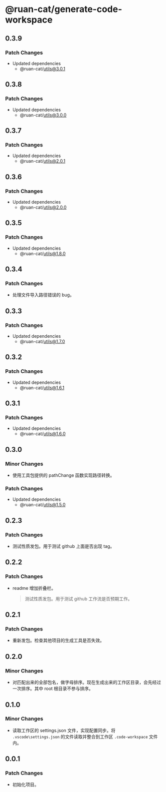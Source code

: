 # @ruan-cat/generate-code-workspace

## 0.3.9

### Patch Changes

- Updated dependencies
  - @ruan-cat/utils@3.0.1

## 0.3.8

### Patch Changes

- Updated dependencies
  - @ruan-cat/utils@3.0.0

## 0.3.7

### Patch Changes

- Updated dependencies
  - @ruan-cat/utils@2.0.1

## 0.3.6

### Patch Changes

- Updated dependencies
  - @ruan-cat/utils@2.0.0

## 0.3.5

### Patch Changes

- Updated dependencies
  - @ruan-cat/utils@1.8.0

## 0.3.4

### Patch Changes

- 处理文件导入路径错误的 bug。

## 0.3.3

### Patch Changes

- Updated dependencies
  - @ruan-cat/utils@1.7.0

## 0.3.2

### Patch Changes

- Updated dependencies
  - @ruan-cat/utils@1.6.1

## 0.3.1

### Patch Changes

- Updated dependencies
  - @ruan-cat/utils@1.6.0

## 0.3.0

### Minor Changes

- 使用工具包提供的 pathChange 函数实现路径转换。

### Patch Changes

- Updated dependencies
  - @ruan-cat/utils@1.5.0

## 0.2.3

### Patch Changes

- 测试性质发包。用于测试 github 上面是否出现 tag。

## 0.2.2

### Patch Changes

- readme 增加折叠栏。
  > 测试性质发包。用于测试 github 工作流是否预期工作。

## 0.2.1

### Patch Changes

- 重新发包。检查其他项目的生成工具是否失效。

## 0.2.0

### Minor Changes

- 对匹配出来的全部包名，做字母排序。现在生成出来的工作区目录，会先经过一次排序。其中 root 根目录不参与排序。

## 0.1.0

### Minor Changes

- 读取工作区的 settings.json 文件，实现配置同步。将 `.vscode\settings.json` 的文件读取并整合到工作区 `.code-workspace` 文件内。

## 0.0.1

### Patch Changes

- 初始化项目。

